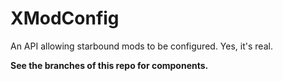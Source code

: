 # XModConfig
An API allowing starbound mods to be configured. Yes, it's real.

**See the branches of this repo for components.**
